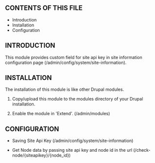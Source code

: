 CONTENTS OF THIS FILE
---------------------

 * Introduction
 * Installation
 * Configuration

INTRODUCTION
------------

This module provides custom field for site api key in site information configuration page (/admin/config/system/site-information).


INSTALLATION
------------

The installation of this module is like other Drupal modules.

 1. Copy/upload this module to the modules directory of your Drupal
   installation.

 2. Enable the module in 'Extend'.
   (/admin/modules)


CONFIGURATION
-------------

 * Saving Site Api Key (/admin/config/system/site-information)

 * Get Node data by passing site api key and node id in the url (/check-node/{siteapikey}/{node_id})
